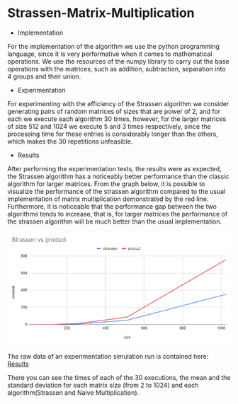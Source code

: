 # Strassen-Matrix-Multiplication

- Implementation

For the implementation of the algorithm we use the python programming language, since it is very performative when it comes to mathematical operations.
We use the resources of the numpy library to carry out the base operations with the matrices, such as addition, subtraction, separation into 4 groups and their union.

- Experimentation

For experimenting with the efficiency of the Strassen algorithm we consider generating pairs of random matrices of sizes that are power of 2, and for each we execute each algorithm 30 times, however, for the larger matrices of size 512 and 1024 we execute 5 and 3 times respectively, since the processing time for these entries is considerably longer than the others, which makes the 30 repetitions unfeasible.

- Results

After performing the experimentation tests, the results were as expected, the Strassen algorithm has a noticeably better performance than the classic algorithm for larger matrices.
From the graph below, it is possible to visualize the performance of the strassen algorithm compared to the usual implementation of matrix multiplication demonstrated by the red line. Furthermore, it is noticeable that the performance gap between the two algorithms tends to increase, that is, for larger matrices the performance of the strassen algorithm will be much better than the usual implementation.

![alt text](https://github.com/yandiaszup/Strassen-Matrix-Multiplication/blob/main/StrassenBenchmark.png)


The raw data of an experimentation simulation run is contained here: [Results](https://github.com/yandiaszup/Strassen-Matrix-Multiplication/blob/main/Results.txt)

There you can see the times of each of the 30 executions, the mean and the standard deviation for each matrix size (from 2 to 1024) and each algorithm(Strassen and Naive Multiplication).

